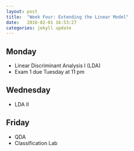 ```yaml
---
layout: post
title:  "Week Four: Extending the Linear Model"
date:   2016-02-01 16:53:27
categories: jekyll update
---
```


## Monday
- Linear Discriminant Analysis I (LDA)
- Exam 1 due Tuesday at 11 pm

## Wednesday
- LDA II

## Friday
- QDA
- Classification Lab